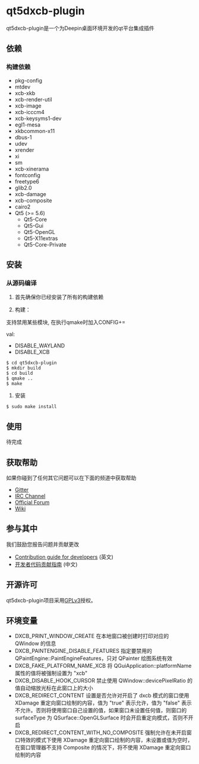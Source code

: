 # qt5dxcb-plugin

qt5dxcb-plugin是一个为Deepin桌面环境开发的qt平台集成插件

## 依赖

### 构建依赖

* pkg-config
* mtdev
* xcb-xkb
* xcb-render-util
* xcb-image
* xcb-icccm4
* xcb-keysyms1-dev
* egl1-mesa
* xkbcommon-x11
* dbus-1
* udev
* xrender
* xi
* sm
* xcb-xinerama
* fontconfig
* freetype6
* glib2.0
* xcb-damage
* xcb-composite
* cairo2
* Qt5 (>= 5.6)
  * Qt5-Core
  * Qt5-Gui
  * Qt5-OpenGL
  * Qt5-X11extras
  * Qt5-Core-Private

## 安装

### 从源码编译

1. 首先确保你已经安装了所有的构建依赖

2. 构建：

支持禁用某些模块, 在执行qmake时加入CONFIG+=<val>

val:

- DISABLE_WAYLAND
- DISABLE_XCB

```
$ cd qt5dxcb-plugin
$ mkdir build
$ cd build
$ qmake ..
$ make
```

1. 安装
```
$ sudo make install
```

## 使用

待完成

## 获取帮助

如果你碰到了任何其它问题可以在下面的频道中获取帮助

* [Gitter](https://gitter.im/orgs/linuxdeepin/rooms)
* [IRC Channel](https://webchat.freenode.net/?channels=deepin)
* [Official Forum](https://bbs.deepin.org/)
* [Wiki](https://wiki.deepin.org/)

## 参与其中

我们鼓励您报告问题并贡献更改

* [Contribution guide for developers](https://github.com/linuxdeepin/developer-center/wiki/Contribution-Guidelines-for-Developers-en) (英文)
* [开发者代码贡献指南](https://github.com/linuxdeepin/developer-center/wiki/Contribution-Guidelines-for-Developers) (中文)

## 开源许可

qt5dxcb-plugin项目采用[GPLv3](LICENSE)授权。

## 环境变量

* DXCB_PRINT_WINDOW_CREATE 在本地窗口被创建时打印对应的 QWindow 的信息
* DXCB_PAINTENGINE_DISABLE_FEATURES 指定要禁用的 QPaintEngine::PaintEngineFeatures，只对 QPainter 绘图系统有效
* DXCB_FAKE_PLATFORM_NAME_XCB 将 QGuiApplication::platformName 属性的值将被强制设置为 "xcb"
* DXCB_DISABLE_HOOK_CURSOR 禁止使用 QWindow::devicePixelRatio 的值自动缩放光标在此窗口上的大小
* DXCB_REDIRECT_CONTENT 设置是否允许对开启了 dxcb 模式的窗口使用 XDamage 重定向窗口绘制的内容，值为 "true" 表示允许，值为 "false" 表示不允许。否则将使用窗口自己设置的值，如果窗口未设置任何值，则窗口的 surfaceType 为 QSurface::OpenGLSurface 时会开启重定向模式，否则不开启
* DXCB_REDIRECT_CONTENT_WITH_NO_COMPOSITE 强制允许在未开启窗口特效的模式下使用 XDamage 重定向窗口绘制的内容，未设置或值为空时，在窗口管理器不支持 Composite 的情况下，将不使用 XDamage 重定向窗口绘制的内容
